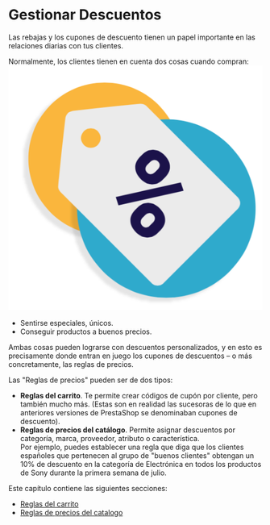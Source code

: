# Gestionar Descuentos

Las rebajas y los cupones de descuento tienen un papel importante en las relaciones diarias con tus clientes.

Normalmente, los clientes tienen en cuenta dos cosas cuando compran:![](../../../../.gitbook/assets/51839844.png)

* Sentirse especiales, únicos.
* Conseguir productos a buenos precios.

Ambas cosas pueden lograrse con descuentos personalizados, y en esto es precisamente donde entran en juego los cupones de descuentos – o más concretamente, las reglas de precios.

Las "Reglas de precios" pueden ser de dos tipos:

* **Reglas del carrito**. Te permite crear códigos de cupón por cliente, pero también mucho más. (Estas son en realidad las sucesoras de lo que en anteriores versiones de PrestaShop se denominaban cupones de descuento).
* **Reglas de precios del catálogo**. Permite asignar descuentos por categoría, marca, proveedor, atributo o característica.\
  Por ejemplo, puedes establecer una regla que diga que los clientes españoles que pertenecen al grupo de "buenos clientes" obtengan un 10% de descuento en la categoría de Electrónica en todos los productos de Sony durante la primera semana de julio.

Este capítulo contiene las siguientes secciones:

* [Reglas del carrito](reglas-carrito.md)
* [Reglas de precios del catalogo](reglas-de-precios.md)
